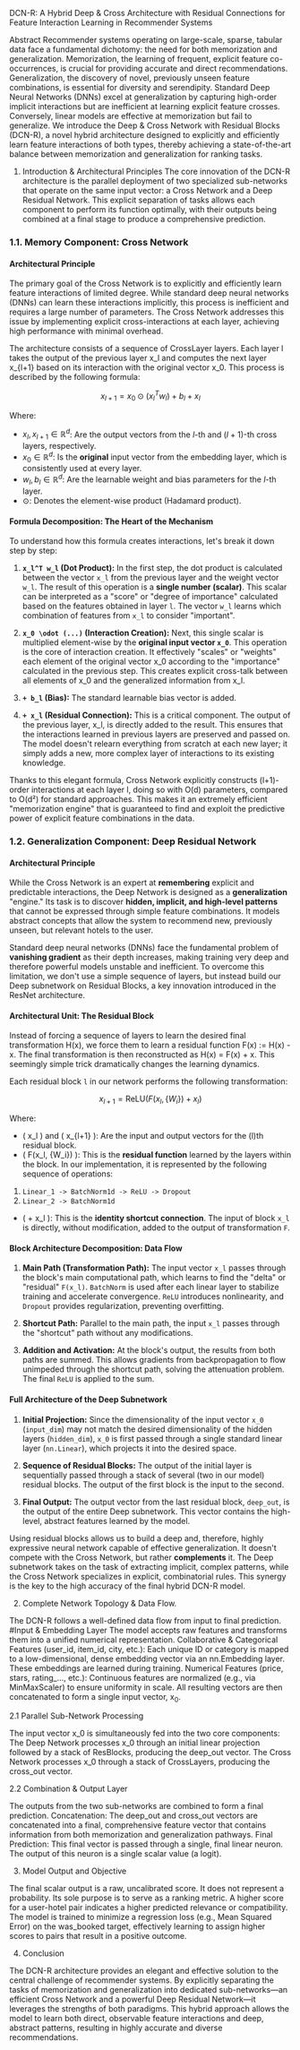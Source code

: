 DCN-R: A Hybrid Deep & Cross Architecture with Residual Connections for Feature Interaction Learning in Recommender Systems

Abstract
Recommender systems operating on large-scale, sparse, tabular data face a fundamental dichotomy: the need for both memorization and generalization. Memorization, the learning of frequent, explicit feature co-occurrences, is crucial for providing accurate and direct recommendations. Generalization, the discovery of novel, previously unseen feature combinations, is essential for diversity and serendipity. Standard Deep Neural Networks (DNNs) excel at generalization by capturing high-order implicit interactions but are inefficient at learning explicit feature crosses. Conversely, linear models are effective at memorization but fail to generalize. We introduce the Deep & Cross Network with Residual Blocks (DCN-R), a novel hybrid architecture designed to explicitly and efficiently learn feature interactions of both types, thereby achieving a state-of-the-art balance between memorization and generalization for ranking tasks.

1. Introduction & Architectural Principles
The core innovation of the DCN-R architecture is the parallel deployment of two specialized sub-networks that operate on the same input vector: a Cross Network and a Deep Residual Network. This explicit separation of tasks allows each component to perform its function optimally, with their outputs being combined at a final stage to produce a comprehensive prediction.

### **1.1. Memory Component: Cross Network**

#### **Architectural Principle**

The primary goal of the Cross Network is to explicitly and efficiently learn feature interactions of limited degree. While standard deep neural networks (DNNs) can learn these interactions implicitly, this process is inefficient and requires a large number of parameters. The Cross Network addresses this issue by implementing explicit cross-interactions at each layer, achieving high performance with minimal overhead.

The architecture consists of a sequence of CrossLayer layers. Each layer l takes the output of the previous layer x_l and computes the next layer x_{l+1} based on its interaction with the original vector x_0.  This process is described by the following formula:

$$
x_{l+1} = x_{0} \odot (x_{l}^T w_{l}) + b_{l} + x_{l}
$$

Where:

-   $x_l, x_{l+1} \in \mathbb{R}^d$: Are the output vectors from the $l$-th and $(l+1)$-th cross layers, respectively.
-   $x_0 \in \mathbb{R}^d$: Is the **original** input vector from the embedding layer, which is consistently used at every layer.
-   $w_l, b_l \in \mathbb{R}^d$: Are the learnable weight and bias parameters for the $l$-th layer.
-   $\odot$: Denotes the element-wise product (Hadamard product).

 #### **Formula Decomposition: The Heart of the Mechanism**

To understand how this formula creates interactions, let's break it down step by step:

1. **`x_l^T w_l` (Dot Product):** In the first step, the dot product is calculated between the vector `x_l` from the previous layer and the weight vector `w_l`. The result of this operation is a **single number (scalar)**. This scalar can be interpreted as a "score" or "degree of importance" calculated based on the features obtained in layer `l`. The vector `w_l` learns which combination of features from `x_l` to consider "important".

2. **`x_0 \odot (...)` (Interaction Creation):** Next, this single scalar is multiplied element-wise by the **original input vector `x_0`**. This operation is the core of interaction creation.  It effectively "scales" or "weights" each element of the original vector x_0 according to the "importance" calculated in the previous step. This creates explicit cross-talk between all elements of x_0 and the generalized information from x_l.

3. **`+ b_l` (Bias):** The standard learnable bias vector is added.

4. **`+ x_l` (Residual Connection):** This is a critical component. The output of the previous layer, x_l, is directly added to the result. This ensures that the interactions learned in previous layers are preserved and passed on. The model doesn't relearn everything from scratch at each new layer; it simply adds a new, more complex layer of interactions to its existing knowledge.

Thanks to this elegant formula, Cross Network explicitly constructs (l+1)-order interactions at each layer l, doing so with O(d) parameters, compared to O(d²) for standard approaches. This makes it an extremely efficient "memorization engine" that is guaranteed to find and exploit the predictive power of explicit feature combinations in the data.


### **1.2. Generalization Component: Deep Residual Network**

#### **Architectural Principle**

While the Cross Network is an expert at **remembering** explicit and predictable interactions, the Deep Network is designed as a **generalization** "engine." Its task is to discover **hidden, implicit, and high-level patterns** that cannot be expressed through simple feature combinations. It models abstract concepts that allow the system to recommend new, previously unseen, but relevant hotels to the user.

Standard deep neural networks (DNNs) face the fundamental problem of **vanishing gradient** as their depth increases, making training very deep and therefore powerful models unstable and inefficient.  To overcome this limitation, we don't use a simple sequence of layers, but instead build our Deep subnetwork on Residual Blocks, a key innovation introduced in the ResNet architecture.

#### **Architectural Unit: The Residual Block**

Instead of forcing a sequence of layers to learn the desired final transformation H(x), we force them to learn a residual function F(x) := H(x) - x. The final transformation is then reconstructed as H(x) = F(x) + x. This seemingly simple trick dramatically changes the learning dynamics.

 Each residual block `l` in our network performs the following transformation:

$$
x_{l+1} = \text{ReLU}(F(x_l, \{W_i\}) + x_l)
$$

Where:
* \( x_l \) and \( x_{l+1} \): Are the input and output vectors for the \(l\)th residual block.
* \( F(x_l, \{W_i\}) \): This is the **residual function** learned by the layers within the block. In our implementation, it is represented by the following sequence of operations:

1. `Linear_1 -> BatchNorm1d -> ReLU -> Dropout`
2. `Linear_2 -> BatchNorm1d`
* \( + x_l \): This is the **identity shortcut connection**. The input of block `x_l` is directly, without modification, added to the output of transformation `F`. 

#### **Block Architecture Decomposition: Data Flow**

1. **Main Path (Transformation Path):** The input vector `x_l` passes through the block's main computational path, which learns to find the "delta" or "residual" `F(x_l)`. `BatchNorm` is used after each linear layer to stabilize training and accelerate convergence. `ReLU` introduces nonlinearity, and `Dropout` provides regularization, preventing overfitting.

2. **Shortcut Path:** Parallel to the main path, the input `x_l` passes through the "shortcut" path without any modifications.

3. **Addition and Activation:** At the block's output, the results from both paths are summed. This allows gradients from backpropagation to flow unimpeded through the shortcut path, solving the attenuation problem. The final `ReLU` is applied to the sum. 

#### **Full Architecture of the Deep Subnetwork**

1. **Initial Projection:** Since the dimensionality of the input vector `x_0` (`input_dim`) may not match the desired dimensionality of the hidden layers (`hidden_dim`), `x_0` is first passed through a single standard linear layer (`nn.Linear`), which projects it into the desired space.

2. **Sequence of Residual Blocks:** The output of the initial layer is sequentially passed through a stack of several (two in our model) residual blocks. The output of the first block is the input to the second.

3. **Final Output:** The output vector from the last residual block, `deep_out`, is the output of the entire Deep subnetwork. This vector contains the high-level, abstract features learned by the model.

Using residual blocks allows us to build a deep and, therefore, highly expressive neural network capable of effective generalization. It doesn't compete with the Cross Network, but rather **complements** it. The Deep subnetwork takes on the task of extracting implicit, complex patterns, while the Cross Network specializes in explicit, combinatorial rules. This synergy is the key to the high accuracy of the final hybrid DCN-R model.

2. Complete Network Topology & Data Flow. 

The DCN-R follows a well-defined data flow from input to final prediction.
#Input & Embedding Layer
The model accepts raw features and transforms them into a unified numerical representation.
Collaborative & Categorical Features (user_id, item_id, city, etc.): Each unique ID or category is mapped to a low-dimensional, dense embedding vector via an nn.Embedding layer. These embeddings are learned during training.
Numerical Features (price, stars, rating_..., etc.): Continuous features are normalized (e.g., via MinMaxScaler) to ensure uniformity in scale.
All resulting vectors are then concatenated to form a single input vector, x<sub>0</sub>.

2.1 Parallel Sub-Network Processing

The input vector x_0 is simultaneously fed into the two core components:
The Deep Network processes x_0 through an initial linear projection followed by a stack of ResBlocks, producing the deep_out vector.
The Cross Network processes x_0 through a stack of CrossLayers, producing the cross_out vector.

2.2 Combination & Output Layer

The outputs from the two sub-networks are combined to form a final prediction.
Concatenation: The deep_out and cross_out vectors are concatenated into a final, comprehensive feature vector that contains information from both memorization and generalization pathways.
Final Prediction: This final vector is passed through a single, final linear neuron. The output of this neuron is a single scalar value (a logit).

3. Model Output and Objective

The final scalar output is a raw, uncalibrated score. It does not represent a probability. Its sole purpose is to serve as a ranking metric. A higher score for a user-hotel pair indicates a higher predicted relevance or compatibility. The model is trained to minimize a regression loss (e.g., Mean Squared Error) on the was_booked target, effectively learning to assign higher scores to pairs that result in a positive outcome.

4. Conclusion

The DCN-R architecture provides an elegant and effective solution to the central challenge of recommender systems. By explicitly separating the tasks of memorization and generalization into dedicated sub-networks—an efficient Cross Network and a powerful Deep Residual Network—it leverages the strengths of both paradigms. This hybrid approach allows the model to learn both direct, observable feature interactions and deep, abstract patterns, resulting in highly accurate and diverse recommendations.
